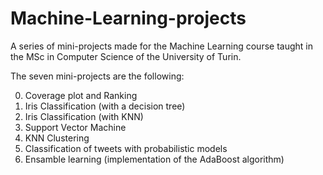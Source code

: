 # Machine-Learning-projects
A series of mini-projects made for the Machine Learning course taught in the MSc in Computer Science of the University of Turin.

The seven mini-projects are the following:

0. Coverage plot and Ranking
1. Iris Classification (with a decision tree) 
2. Iris Classification (with KNN)
3. Support Vector Machine  
4. KNN Clustering
5. Classification of tweets with probabilistic models
6. Ensamble learning (implementation of the AdaBoost algorithm)
